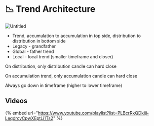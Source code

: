 # 📉 Trend Architecture

![Untitled](../../.gitbook/assets/Untitled.png)

* Trend, accumulation to accumulation in top side, distribution to distribution in bottom side
* Legacy - grandfather
* Global - father trend
* Local - local trend (smaller timeframe and closer)

On distribution, only distribution candle can hard close

On accumulation trend, only accumulation candle can hard close

Always go down in timeframe (higher to lower timeframe)



## Videos

{% embed url="https://www.youtube.com/playlist?list=PLBcrRkQDkiji-LeqdrcvCpwXEptLi1Ts2" %}
